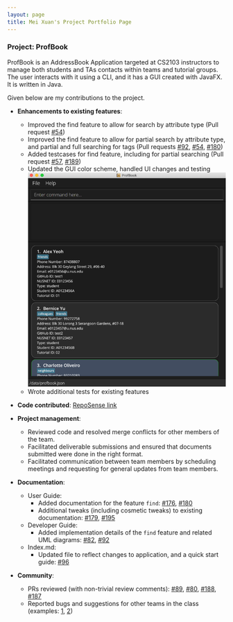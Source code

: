 ```yaml
---
layout: page
title: Mei Xuan's Project Portfolio Page
---
```


### Project: ProfBook

ProfBook is an AddressBook Application targeted at CS2103 instructors to manage both students and TAs contacts within teams and tutorial groups. The user interacts with it using a CLI, and it has a GUI created with JavaFX. It is written in Java.

Given below are my contributions to the project.

* **Enhancements to existing features**:
  * Improved the find feature to allow for search by attribute type
    (Pull request [\#54](https://github.com/AY2122S1-CS2103-T16-2/tp/pull/54))
  * Improved the find feature to allow for partial search by attribute type, and partial and full searching for tags
    (Pull requests [\#92](https://github.com/AY2122S1-CS2103-T16-2/tp/pull/92), [\#54](https://github.com/AY2122S1-CS2103-T16-2/tp/pull/54),
    [\#180](https://github.com/AY2122S1-CS2103-T16-2/tp/pull/180))
  * Added testcases for find feature, including for partial searching (Pull  request [\#57](https://github.com/AY2122S1-CS2103-T16-2/tp/pull/57),
    [\#189](https://github.com/AY2122S1-CS2103-T16-2/tp/pull/189))
  * Updated the GUI color scheme, handled UI changes and testing
   ![Updated UI](../images/Ui.png)
  * Wrote additional tests for existing features

* **Code contributed**: [RepoSense link](https://nus-cs2103-ay2122s1.github.io/tp-dashboard/?search=&sort=groupTitle&sortWithin=title&timeframe=commit&mergegroup=&groupSelect=groupByRepos&breakdown=true&checkedFileTypes=docs~functional-code~test-code~other&since=2021-09-17&tabOpen=true&tabType=authorship&tabAuthor=meixuanjin&tabRepo=AY2122S1-CS2103-T16-2%2Ftp%5Bmaster%5D&authorshipIsMergeGroup=false&authorshipFileTypes=docs~functional-code~test-code&authorshipIsBinaryFileTypeChecked=false)

* **Project management**:
    * Reviewed code and resolved merge conflicts for other members of the team.
    * Facilitated deliverable submissions and ensured that documents submitted were done in the right format.
    * Facilitated communication between team members by scheduling meetings and requesting for general updates from team members.

* **Documentation**:
    * User Guide:
        * Added documentation for the feature `find`: [\#176](https://github.com/AY2122S1-CS2103-T16-2/tp/pull/176/files),
      [\#180](https://github.com/AY2122S1-CS2103-T16-2/tp/pull/180)
        * Additional tweaks (including cosmetic tweaks) to existing documentation: [\#179](https://github.com/AY2122S1-CS2103-T16-2/tp/pull/179/files),
      [\#195](https://github.com/AY2122S1-CS2103-T16-2/tp/pull/195)
    * Developer Guide:
        * Added implementation details of the `find` feature and related UML diagrams:
      [\#82](https://github.com/AY2122S1-CS2103-T16-2/tp/pull/82), [\#92](https://github.com/AY2122S1-CS2103-T16-2/tp/pull/92/files)
    * Index.md:
        * Updated file to reflect changes to application, and a quick start guide: [\#96](https://github.com/AY2122S1-CS2103-T16-2/tp/pull/96)

* **Community**:
    * PRs reviewed (with non-trivial review comments): [\#89](https://github.com/AY2122S1-CS2103-T16-2/tp/pull/89),
  [\#80](https://github.com/AY2122S1-CS2103-T16-2/tp/pull/80), [\#188](https://github.com/AY2122S1-CS2103-T16-2/tp/pull/188),
  [\#187](https://github.com/AY2122S1-CS2103-T16-2/tp/pull/187)
    * Reported bugs and suggestions for other teams in the class (examples: [1](https://github.com/AY2122S1-CS2103T-W16-2/tp/issues/198),
  [2](https://github.com/AY2122S1-CS2103T-W16-2/tp/issues/197))

